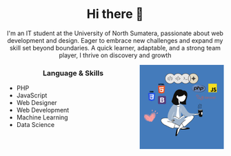 <h1 align="center"> Hi there 👋 </h1>
<p align="center"> I'm an IT student at the University of North Sumatera, passionate about web development and design. Eager to embrace new challenges and expand my skill set beyond boundaries. A quick learner, adaptable, and a strong team player, I thrive on discovery and growth </p>
<img align="right" src="indah.png" height="195" width="195">
<h3 align="center"> Language & Skills </h3>

- PHP
- JavaScript
- Web Designer
- Web Development
- Machine Learning
- Data Science
